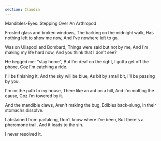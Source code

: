 ```yaml
---
section: Claudia
---
```


Mandibles-Eyes: Stepping Over An Arthropod

Frosted glass and broken windows,
The barking on the midnight walk,
Has nothing left to show me now,
And I've nowhere left to go.

Was on Ullapool and Bombard,
Things were said but not by me,
And I'm making my life hard now,
And you think that I don't see?

He begged me: "stay home",
But I'm deaf on the right,
I gotta get off the phone,
Coz I'm catching a ride.

I'll be finishing it,
And the sky will be blue,
As bit by small bit,
I'll be passing by you.

I'm on the path to my house,
There like an ant on a hill,
And I'm molting the cause,
Coz I'm towered by it.

And the mandible claws,
Aren't making the bug,
Edibles back-slung,
In their stomachs dissolve.

I abstained from partaking,
Don't know where I've been,
But there's a pheromone trail,
And it leads to the sin.

I never resolved it.
